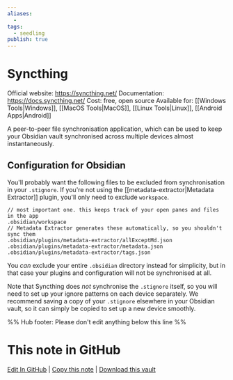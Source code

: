 ```yaml
---
aliases:
  -
tags:
  - seedling
publish: true
---
```


# Syncthing

Official website: https://syncthing.net/
Documentation: https://docs.syncthing.net/
Cost: free, open source
Available for: [[Windows Tools|Windows]], [[MacOS Tools|MacOS]], [[Linux Tools|Linux]], [[Android Apps|Android]]

A peer-to-peer file synchronisation application, which can be used to keep your Obsidian vault synchronised across multiple devices almost instantaneously.

## Configuration for Obsidian
You'll probably want the following files to be excluded from synchronisation in your `.stignore`. If you're not using the [[metadata-extractor|Metadata Extractor]] plugin, you'll only need to exclude `workspace`.
```
// most important one. this keeps track of your open panes and files in the app
.obsidian/workspace
// Metadata Extractor generates these automatically, so you shouldn't sync them
.obsidian/plugins/metadata-extractor/allExceptMd.json
.obsidian/plugins/metadata-extractor/metadata.json
.obsidian/plugins/metadata-extractor/tags.json
```
You *can* exclude your entire `.obsidian` directory instead for simplicity, but in that case your plugins and configuration will not be synchronised at all.

Note that Syncthing does *not* synchronise the `.stignore` itself, so you will need to set up your ignore patterns on each device separately. We recommend saving a copy of your `.stignore` elsewhere in your Obsidian vault, so it can simply be copied to set up a new device smoothly.

%% Hub footer: Please don't edit anything below this line %%

# This note in GitHub

<span class="git-footer">[Edit In GitHub](https://github.dev/obsidian-community/obsidian-hub/blob/main/02%20-%20Community%20Expansions/02.05%20All%20Community%20Expansions/Auxiliary%20Tools/Syncthing.md "git-hub-edit-note") | [Copy this note](https://raw.githubusercontent.com/obsidian-community/obsidian-hub/main/02%20-%20Community%20Expansions/02.05%20All%20Community%20Expansions/Auxiliary%20Tools/Syncthing.md "git-hub-copy-note") | [Download this vault](https://github.com/obsidian-community/obsidian-hub/archive/refs/heads/main.zip "git-hub-download-vault") </span>
